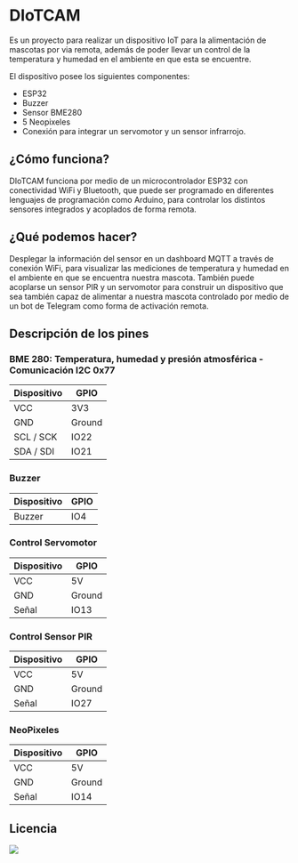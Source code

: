 # **DIoTCAM**

Es un proyecto para realizar un dispositivo IoT para la alimentación de mascotas por via remota, además de poder llevar un control de la temperatura y humedad en el ambiente en que esta se encuentre.

El dispositivo posee los siguientes componentes:

- ESP32
- Buzzer
- Sensor BME280
- 5 Neopixeles
- Conexión para integrar un servomotor y un sensor infrarrojo.

## ¿Cómo funciona?

DIoTCAM funciona por medio de un microcontrolador ESP32 con conectividad WiFi y Bluetooth, que puede ser programado en diferentes lenguajes de programación como Arduino, para controlar los distintos sensores integrados y acoplados de forma remota.

## ¿Qué podemos hacer?

Desplegar la información del sensor en un dashboard MQTT a través de conexión WiFi, para visualizar las mediciones de temperatura y humedad en el ambiente en que se encuentra nuestra mascota. También puede acoplarse un sensor PIR y un servomotor para construir un dispositivo que sea también capaz de alimentar a nuestra mascota controlado por medio de un bot de Telegram como forma de activación remota.

## Descripción de los pines
### BME 280: Temperatura, humedad y presión atmosférica - Comunicación I2C 0x77
| Dispositivo | GPIO |
|----------|----------|
| VCC | 3V3 |
| GND | Ground |
| SCL / SCK | IO22 |
| SDA / SDI | IO21 |

### Buzzer
| Dispositivo | GPIO |
|----------|----------|
| Buzzer | IO4 |

### Control Servomotor
| Dispositivo | GPIO |
|----------|----------|
| VCC | 5V |
| GND | Ground |
| Señal | IO13 |

### Control Sensor PIR
| Dispositivo | GPIO |
|----------|----------|
| VCC | 5V |
| GND | Ground |
| Señal | IO27 |

### NeoPixeles
| Dispositivo | GPIO |
|----------|----------|
| VCC | 5V |
| GND | Ground |
| Señal | IO14 |

## Licencia

<image src="/img/oshw_facts.jpg">
